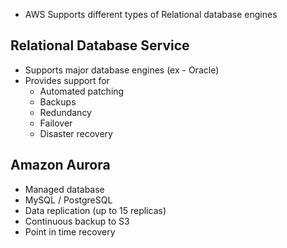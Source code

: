- AWS Supports different types of Relational database engines

## Relational Database Service

- Supports major database engines (ex - Oracle)
- Provides support for
  - Automated patching
  - Backups
  - Redundancy
  - Failover
  - Disaster recovery

## Amazon Aurora

- Managed database
- MySQL / PostgreSQL
- Data replication (up to 15 replicas)
- Continuous backup to S3
- Point in time recovery
